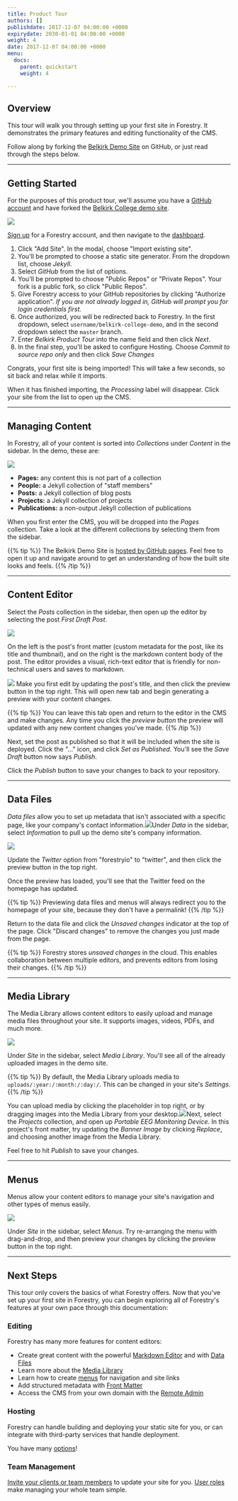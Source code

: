 ```yaml
---
title: Product Tour
authors: []
publishdate: 2017-12-07 04:00:00 +0000
expirydate: 2030-01-01 04:00:00 +0000
weight: 4
date: 2017-12-07 04:00:00 +0000
menu:
  docs:
    parent: quickstart
    weight: 4

---
```

## Overview

This tour will walk you through setting up your first site in Forestry. It demonstrates the primary features and editing functionality of the CMS.

Follow along by forking the [Belkirk Demo Site](https://github.com/forestryio/belkirk-jekyll-demo) on GitHub, or just read through the steps below.

---

## Getting Started

For the purposes of this product tour, we'll assume you have a [GitHub account](https://github.com/signup) and have forked the [Belkirk College demo site](https://github.com/forestryio/belkirk-demo-site).

![](/uploads/2018/01/12-1.png)

[Sign up](https://app.forestry.io/signup) for a Forestry account, and then navigate to the [dashboard](https://app.forestry.io/dashboard).

1. Click "Add Site". In the modal, choose "Import existing site".
2. You'll be prompted to choose a static site generator. From the dropdown list, choose _Jekyll_.
3. Select _GitHub_ from the list of options.
4. You'll be prompted to choose "Public Repos" or "Private Repos". Your fork is a public fork, so click "Public Repos".
5. Give Forestry access to your GitHub repositories by clicking "Authorize application". _If you are not already logged in, GitHub will prompt you for login credentials first._
6. Once authorized, you will be redirected back to Forestry. In the first dropdown, select `username/belkirk-college-demo`, and in the second dropdown select the `master` branch.
7. Enter _Belkirk Product Tour_ into the name field and then click _Next_.
8. In the final step, you'll be asked to configure Hosting. Choose _Commit to source repo only_ and then click _Save Changes_

Congrats, your first site is being imported! This will take a few seconds, so sit back and relax while it imports.

When it has finished importing, the _Processing_ label will disappear. Click your site from the list to open up the CMS.

---

## Managing Content

In Forestry, all of your content is sorted into _Collections_ under _Content_ in the sidebar. In the demo, these are:

![](/uploads/2018/01/10.png)

* **Pages:** any content this is not part of a collection
* **People:** a Jekyll collection of "staff members"
* **Posts:** a Jekyll collection of blog posts
* **Projects:** a Jekyll collection of projects
* **Publications:** a non-output Jekyll collection of publications

When you first enter the CMS, you will be dropped into the _Pages_ collection. Take a look at the different collections by selecting them from the sidebar.

{{% tip %}}
The Belkirk Demo Site is [hosted by GitHub pages](https://forestryio.github.io/belkirk-jekyll-demo). Feel free to open it up and navigate around to get an understanding of how the built site looks and feels.
{{% /tip %}}

---

## Content Editor

Select the _Posts_ collection in the sidebar, then open up the editor by selecting the post _First Draft Post_.

![](/uploads/2018/01/59.png)

On the left is the post's front matter (custom metadata for the post, like its title and thumbnail), and on the right is the markdown content body of the post. The editor provides a visual, rich-text editor that is friendly for non-technical users and saves to markdown.

![](/uploads/2018/01/59-preview.png)
Make you first edit by updating the post's title, and then click the preview button in the top right. This will open new tab and begin generating a preview with your content changes.

{{% tip %}}
You can leave this tab open and return to the editor in the CMS and make changes. Any time you click the _preview button_ the preview will updated with any new content changes you've made.
{{% /tip %}}

Next, set the post as published so that it will be included when the site is deployed. Click the "..." icon, and click _Set as Published_. You'll see the _Save Draft_ button now says _Publish_.

Click the _Publish_ button to save your changes to back to your repository.

---

## Data Files

_Data files_ allow you to set up metadata that isn't associated with a specific page, like your company's contact information.![](/uploads/2018/01/11.png)Under _Data_ in the sidebar, select _Information_ to pull up the demo site's company information.

![](/uploads/2018/01/11-preview.png)

Update the _Twitter_ option from "forestryio" to "twitter", and then click the preview button in the top right.

Once the preview has loaded, you'll see that the Twitter feed on the homepage has updated.

{{% tip %}}
Previewing data files and menus will always redirect you to the homepage of your site, because they don't have a permalink!
{{% /tip %}}

Return to the data file and click the _Unsaved changes_ indicator at the top of the page. Click "Discard changes" to remove the changes you just made from the page.

{{% tip %}}
Forestry stores _unsaved changes_ in the cloud. This enables collaboration between multiple editors, and prevents editors from losing their changes.
{{% /tip %}}

---

## Media Library

The Media Library allows content editors to easily upload and manage media files throughout your site. It supports images, videos, PDFs, and much more.

![](/uploads/2018/01/19.png)

Under _Site_ in the sidebar, select _Media Library_. You'll see all of the already uploaded images in the demo site.

{{% tip %}}
By default, the Media Library uploads media to `uploads/:year:/:month:/:day:/`. This can be changed in your site's _Settings_.
{{% /tip %}}

You can upload media by clicking the placeholder in top right, or by dragging images into the Media Library from your desktop.![](/uploads/2018/01/58-replace.png)Next, select the _Projects_ collection, and open up _Portable EEG Monitoring Device_. In this project's front matter, try updating the _Banner Image_ by clicking _Replace_, and choosing another image from the Media Library.

Feel free to hit _Publish_ to save your changes.

---

## Menus

Menus allow your content editors to manage your site's navigation and other types of menus easily.

![](/uploads/2018/01/22.png)

Under _Site_ in the sidebar, select _Menus_. Try re-arranging the menu with drag-and-drop, and then preview your changes by clicking the preview button in the top right.

---

## Next Steps

This tour only covers the basics of what Forestry offers. Now that you've set up your first site in Forestry, you can begin exploring all of Forestry's features at your own pace through this documentation:

### Editing

Forestry has many more features for content editors:

* Create great content with the powerful [Markdown Editor](/docs/editing/markdown-editor) and with [Data Files](/docs/editing/data-files)
* Learn more about the [Media Library](/docs/editing/media-library)
* Learn how to create [menus](/docs/editing/menus) for navigation and site links
* Add structured metadata with [Front Matter](/docs/editing/front-matter)
* Access the CMS from your own domain with the [Remote Admin](/docs/editing/remote-admin)

### Hosting

Forestry can handle building and deploying your static site for you, or can integrate with third-party services that handle deployment.

You have many [options](/docs/hosting/)!

### Team Management

[Invite your clients or team members](/docs/settings/team-management) to update your site for you. [User roles](/docs/settings/team-management#user-roles) make managing your whole team simple.